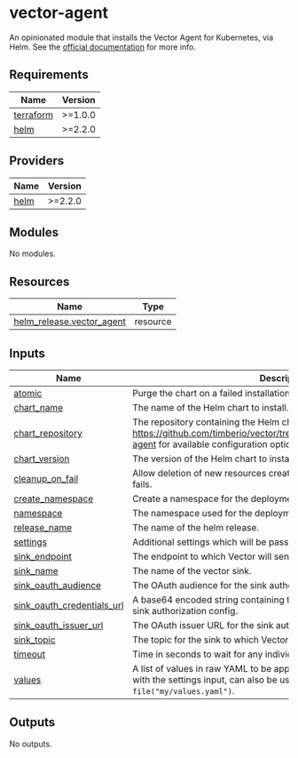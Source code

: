 <!--
  ~ Copyright 2023 StreamNative, Inc.
  ~
  ~ Licensed under the Apache License, Version 2.0 (the "License");
  ~ you may not use this file except in compliance with the License.
  ~ You may obtain a copy of the License at
  ~
  ~     http://www.apache.org/licenses/LICENSE-2.0
  ~
  ~ Unless required by applicable law or agreed to in writing, software
  ~ distributed under the License is distributed on an "AS IS" BASIS,
  ~ WITHOUT WARRANTIES OR CONDITIONS OF ANY KIND, either express or implied.
  ~ See the License for the specific language governing permissions and
  ~ limitations under the License.
-->

# vector-agent
An opinionated module that installs the Vector Agent for Kubernetes, via Helm. See the [official documentation](https://vector.dev/docs/setup/installation/package-managers/helm/) for more info. 

## Requirements

| Name | Version |
|------|---------|
| <a name="requirement_terraform"></a> [terraform](#requirement\_terraform) | >=1.0.0 |
| <a name="requirement_helm"></a> [helm](#requirement\_helm) | >=2.2.0 |

## Providers

| Name | Version |
|------|---------|
| <a name="provider_helm"></a> [helm](#provider\_helm) | >=2.2.0 |

## Modules

No modules.

## Resources

| Name | Type |
|------|------|
| [helm_release.vector_agent](https://registry.terraform.io/providers/hashicorp/helm/latest/docs/resources/release) | resource |

## Inputs

| Name | Description | Type | Default | Required |
|------|-------------|------|---------|:--------:|
| <a name="input_atomic"></a> [atomic](#input\_atomic) | Purge the chart on a failed installation. Default's to "true". | `bool` | `null` | no |
| <a name="input_chart_name"></a> [chart\_name](#input\_chart\_name) | The name of the Helm chart to install. | `string` | `null` | no |
| <a name="input_chart_repository"></a> [chart\_repository](#input\_chart\_repository) | The repository containing the Helm chart to install. See https://github.com/timberio/vector/tree/master/distribution/helm/vector-agent for available configuration options | `string` | `null` | no |
| <a name="input_chart_version"></a> [chart\_version](#input\_chart\_version) | The version of the Helm chart to install. | `string` | `null` | no |
| <a name="input_cleanup_on_fail"></a> [cleanup\_on\_fail](#input\_cleanup\_on\_fail) | Allow deletion of new resources created in this upgrade when upgrade fails. | `bool` | `null` | no |
| <a name="input_create_namespace"></a> [create\_namespace](#input\_create\_namespace) | Create a namespace for the deployment. Defaults to "true". | `bool` | `null` | no |
| <a name="input_namespace"></a> [namespace](#input\_namespace) | The namespace used for the deployment. | `string` | `null` | no |
| <a name="input_release_name"></a> [release\_name](#input\_release\_name) | The name of the helm release. | `string` | `null` | no |
| <a name="input_settings"></a> [settings](#input\_settings) | Additional settings which will be passed to the Helm chart values. | `map(any)` | `null` | no |
| <a name="input_sink_endpoint"></a> [sink\_endpoint](#input\_sink\_endpoint) | The endpoint to which Vector will send logs. | `string` | `null` | no |
| <a name="input_sink_name"></a> [sink\_name](#input\_sink\_name) | The name of the vector sink. | `string` | `null` | no |
| <a name="input_sink_oauth_audience"></a> [sink\_oauth\_audience](#input\_sink\_oauth\_audience) | The OAuth audience for the sink authorization config. | `string` | `null` | no |
| <a name="input_sink_oauth_credentials_url"></a> [sink\_oauth\_credentials\_url](#input\_sink\_oauth\_credentials\_url) | A base64 encoded string containing the OAuth credentials URL for the sink authorization config. | `string` | `null` | no |
| <a name="input_sink_oauth_issuer_url"></a> [sink\_oauth\_issuer\_url](#input\_sink\_oauth\_issuer\_url) | The OAuth issuer URL for the sink authorization config. | `string` | `null` | no |
| <a name="input_sink_topic"></a> [sink\_topic](#input\_sink\_topic) | The topic for the sink to which Vector will send logs. | `string` | `null` | no |
| <a name="input_timeout"></a> [timeout](#input\_timeout) | Time in seconds to wait for any individual kubernetes operation. | `number` | `null` | no |
| <a name="input_values"></a> [values](#input\_values) | A list of values in raw YAML to be applied to the helm release. Merges with the settings input, can also be used with the `file()` function, i.e. `file("my/values.yaml")`. | `any` | `null` | no |

## Outputs

No outputs.
